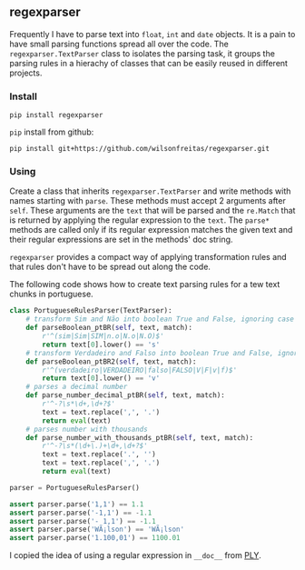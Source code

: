 ## regexparser

Frequently I have to parse text into `float`, `int` and `date` objects.
It is a pain to have small parsing functions spread all over the code.
The `regexparser.TextParser` class to isolates the parsing task,
it groups the parsing rules in a hierachy of classes that can be easily reused
in different projects.

### Install

    pip install regexparser

`pip` install from github:

	pip install git+https://github.com/wilsonfreitas/regexparser.git

### Using

Create a class that inherits `regexparser.TextParser` and write methods with names starting with `parse`.
These methods must accept 2 arguments after `self`.
These arguments are the `text` that will be parsed and the `re.Match` that is returned by applying the regular expression to the `text`.
The `parse*` methods are called only if its regular expression matches the given text and their regular expressions are set in the methods' doc string.

`regexparser` provides a compact way of applying transformation rules and that rules don't have to be spread out along the code.

The following code shows how to create text parsing rules for a tew text chunks in portuguese.

```python
class PortugueseRulesParser(TextParser):
    # transform Sim and Não into boolean True and False, ignoring case
    def parseBoolean_ptBR(self, text, match):
        r'^(sim|Sim|SIM|n.o|N.o|N.O)$'
        return text[0].lower() == 's'
    # transform Verdadeiro and Falso into boolean True and False, ignoring case
    def parseBoolean_ptBR2(self, text, match):
        r'^(verdadeiro|VERDADEIRO|falso|FALSO|V|F|v|f)$'
        return text[0].lower() == 'v'
    # parses a decimal number
    def parse_number_decimal_ptBR(self, text, match):
        r'^-?\s*\d+,\d+?$'
        text = text.replace(',', '.')
        return eval(text)
    # parses number with thousands
    def parse_number_with_thousands_ptBR(self, text, match):
        r'^-?\s*(\d+\.)+\d+,\d+?$'
        text = text.replace('.', '')
        text = text.replace(',', '.')
        return eval(text)

parser = PortugueseRulesParser()

assert parser.parse('1,1') == 1.1
assert parser.parse('-1,1') == -1.1
assert parser.parse('- 1,1') == -1.1
assert parser.parse('WÃ¡lson') == 'WÃ¡lson'
assert parser.parse('1.100,01') == 1100.01
```

I copied the idea of using a regular expression in `__doc__` from [PLY](http://www.dabeaz.com/ply/).


